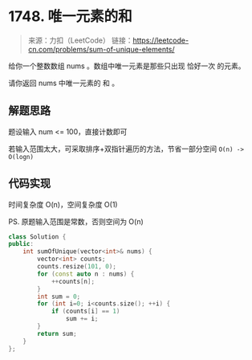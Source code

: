 # 1748. 唯一元素的和
> 来源：力扣（LeetCode）
链接：https://leetcode-cn.com/problems/sum-of-unique-elements/

给你一个整数数组 nums 。数组中唯一元素是那些只出现 恰好一次 的元素。

请你返回 nums 中唯一元素的 和 。

## 解题思路
题设输入 num <= 100，直接计数即可

若输入范围太大，可采取排序+双指针遍历的方法，节省一部分空间 `O(n) -> O(logn)`

## 代码实现
时间复杂度 O(n)，空间复杂度 O(1)

PS. 原题输入范围是常数，否则空间为 O(n)
```cpp
class Solution {
public:
    int sumOfUnique(vector<int>& nums) {
        vector<int> counts;
        counts.resize(101, 0);
        for (const auto n : nums) {
            ++counts[n];
        }
        int sum = 0;
        for (int i=0; i<counts.size(); ++i) {
            if (counts[i] == 1)
                sum += i;
        }
        return sum;
    }
};
```


